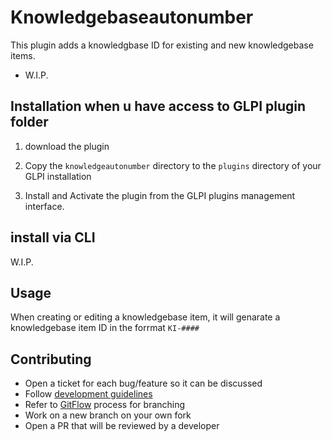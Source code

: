# Knowledgebaseautonumber

This plugin adds a knowledgbase ID for existing and new knowledgebase items.

* W.I.P.

## Installation when u have access to GLPI plugin folder

1. download the plugin

2. Copy the `knowledgeautonumber` directory to the `plugins` directory of your GLPI installation

3. Install and Activate the plugin from the GLPI plugins management interface.

## install via CLI

W.I.P.

## Usage

When creating or editing a knowledgebase item, it will genarate a knowledgebase item ID in the forrmat `KI-#### `

## Contributing

* Open a ticket for each bug/feature so it can be discussed
* Follow [development guidelines](http://glpi-developer-documentation.readthedocs.io/en/latest/plugins/index.html)
* Refer to [GitFlow](http://git-flow.readthedocs.io/) process for branching
* Work on a new branch on your own fork
* Open a PR that will be reviewed by a developer
